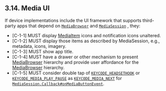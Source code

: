 ## 3.14\. Media UI


If device implementations include the UI framework that supports third-party
apps that depend on [`MediaBrowser`](
http://developer.android.com/reference/android/media/browse/MediaBrowser.html)
and [`MediaSession`](
http://developer.android.com/reference/android/media/session/MediaSession.html)
, they:

*    [C-1-1] MUST display [MediaItem](
     http://developer.android.com/reference/android/media/browse/MediaBrowser.MediaItem.html)
     icons and notification icons unaltered.
*    [C-1-2] MUST display those items as described by MediaSession, e.g.,
     metadata, icons, imagery.
*    [C-1-3] MUST show app title.
*    [C-1-4] MUST have a drawer or other mechanism to present [MediaBrowser](
     http://developer.android.com/reference/android/media/browse/MediaBrowser.html)
     hierarchy and provide user affordance for the [MediaBrowser](
     http://developer.android.com/reference/android/media/browse/MediaBrowser.html)
     hierarchy.
*    [C-1-5] MUST consider double tap of [`KEYCODE_HEADSETHOOK`](
     https://developer.android.com/reference/android/view/KeyEvent.html#KEYCODE_HEADSETHOOK)
     or [`KEYCODE_MEDIA_PLAY_PAUSE`](
     https://developer.android.com/reference/android/view/KeyEvent.html#KEYCODE_MEDIA_PLAY_PAUSE)
     as [`KEYCODE_MEDIA_NEXT`](
     https://developer.android.com/reference/android/view/KeyEvent.html#KEYCODE_MEDIA_NEXT)
     for [`MediaSession.Callback#onMediaButtonEvent`](
     https://developer.android.com/reference/android/media/session/MediaSession.Callback.html#onMediaButtonEvent%28android.content.Intent%29).